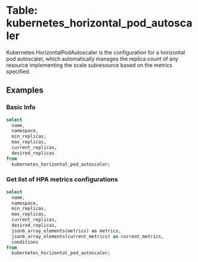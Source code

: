 # Table: kubernetes_horizontal_pod_autoscaler

Kubernetes  HorizontalPodAutoscaler is the configuration for a horizontal pod autoscaler, which automatically manages the replica count of any resource implementing the scale subresource based on the metrics specified.

## Examples

### Basic Info

```sql
select
  name,
  namespace,
  min_replicas,
  max_replicas,
  current_replicas,
  desired_replicas 
from
  kubernetes_horizontal_pod_autoscaler;
```

### Get list of HPA metrics configurations

```sql
select
  name,
  namespace,
  min_replicas,
  max_replicas,
  current_replicas,
  desired_replicas,
  jsonb_array_elements(metrics) as metrics,
  jsonb_array_elements(current_metrics) as current_metrics,
  conditions 
from
  kubernetes_horizontal_pod_autoscaler;
```
